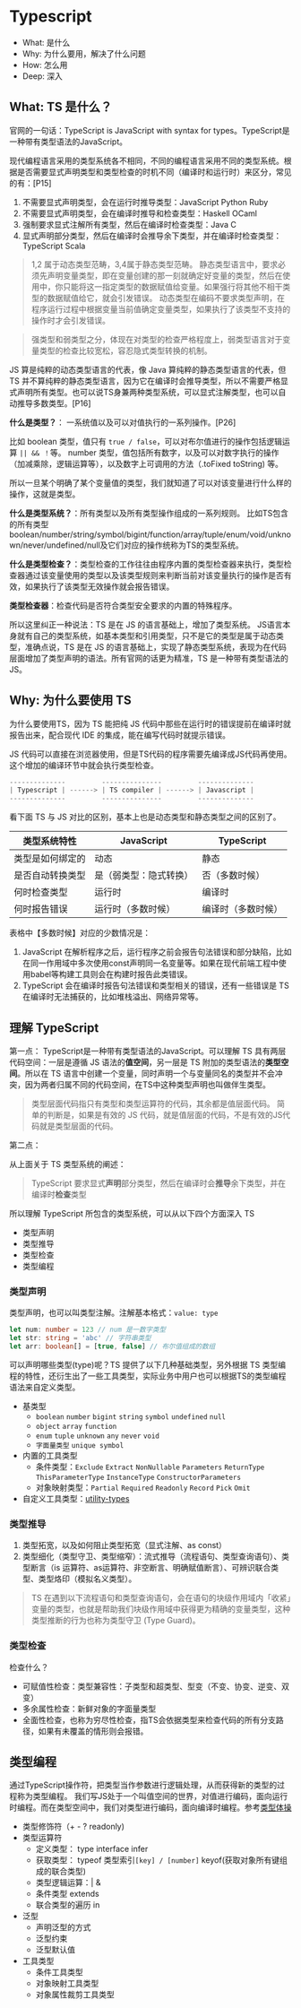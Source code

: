 # Typescript

- What: 是什么
- Why: 为什么要用，解决了什么问题
- How: 怎么用
- Deep: 深入

## What: TS 是什么？

官网的一句话：TypeScript is JavaScript with syntax for types。TypeScript是一种带有类型语法的JavaScript。

现代编程语言采用的类型系统各不相同，不同的编程语言采用不同的类型系统。根据是否需要显式声明类型和类型检查的时机不同（编译时和运行时）来区分，常见的有：[P15]
1. 不需要显式声明类型，会在运行时推导类型：JavaScript Python Ruby
1. 不需要显式声明类型，会在编译时推导和检查类型：Haskell OCaml
1. 强制要求显式注解所有类型，然后在编译时检查类型：Java C
1. 显式声明部分类型，然后在编译时会推导余下类型，并在编译时检查类型：TypeScript Scala

> 1,2 属于动态类型范畴，3,4属于静态类型范畴。
> 静态类型语言中，要求必须先声明变量类型，即在变量创建的那一刻就确定好变量的类型，然后在使用中，你只能将这一指定类型的数据赋值给变量。如果强行将其他不相干类型的数据赋值给它，就会引发错误。
> 动态类型在编码不要求类型声明，在程序运行过程中根据变量当前值确定变量类型，如果执行了该类型不支持的操作时才会引发错误。

> 强类型和弱类型之分，体现在对类型的检查严格程度上，弱类型语言对于变量类型的检查比较宽松，容忍隐式类型转换的机制。

JS 算是纯粹的动态类型语言的代表，像 Java 算纯粹的静态类型语言的代表，但 TS 并不算纯粹的静态类型语言，因为它在编译时会推导类型，所以不需要严格显式声明所有类型。也可以说TS身兼两种类型系统，可以显式注解类型，也可以自动推导多数类型。[P16]

**什么是类型？**： 一系统值以及可以对值执行的一系列操作。[P26]

比如 boolean 类型，值只有 `true / false`，可以对布尔值进行的操作包括逻辑运算 `|| && ！`等。
number 类型，值包括所有数字，以及可以对数字执行的操作（加减乘除，逻辑运算等），以及数字上可调用的方法（.toFixed toString) 等。

所以一旦某个明确了某个变量值的类型，我们就知道了可以对该变量进行什么样的操作，这就是类型。

**什么是类型系统？**：所有类型以及所有类型操作组成的一系列规则。
比如TS包含的所有类型boolean/number/string/symbol/bigint/function/array/tuple/enum/void/unknown/never/undefined/null及它们对应的操作统称为TS的类型系统。

**什么是类型检查？**：类型检查的工作往往由程序内置的类型检查器来执行，类型检查器通过该变量使用的类型以及该类型规则来判断当前对该变量执行的操作是否有效，如果执行了该类型无效操作就会报告错误。

**类型检查器**：检查代码是否符合类型安全要求的内置的特殊程序。


所以这里纠正一种说法：TS 是在 JS 的语言基础上，增加了类型系统。
JS语言本身就有自己的类型系统，如基本类型和引用类型，只不是它的类型是属于动态类型，准确点说，TS 是在 JS 的语言基础上，实现了静态类型系统，表现为在代码层面增加了类型声明的语法。所有官网的话更为精准，TS 是一种带有类型语法的 JS。

## Why: 为什么要使用 TS

为什么要使用TS，因为 TS 能把纯 JS 代码中那些在运行时的错误提前在编译时就报告出来，配合现代 IDE 的集成，能在编写代码时就提示错误。

JS 代码可以直接在浏览器使用，但是TS代码的程序需要先编译成JS代码再使用。这个增加的编译环节中就会执行类型检查。

```js
--------------         ---------------         --------------
| Typescript | ------> | TS compiler | ------> | Javascript |
--------------         ---------------         --------------
```

看下面 TS 与 JS 对比的区别，基本上也是动态类型和静态类型之间的区别了。

|    类型系统特性  |     JavaScript       |     TypeScript   |
| ---------------- | ------------------- | -----------------|
| 类型是如何绑定的 | 动态                 | 静态             |
| 是否自动转换类型 | 是（弱类型：隐式转换）| 否（多数时候）   |
| 何时检查类型     | 运行时               | 编译时           |
| 何时报告错误     | 运行时（多数时候）   | 编译时（多数时候）|

表格中【多数时候】对应的少数情况是：
1. JavaScript 在解析程序之后，运行程序之前会报告句法错误和部分缺陷，比如在同一作用域中多次使用const声明同一名变量等。如果在现代前端工程中使用babel等构建工具则会在构建时报告此类错误。
2. TypeScript 会在编译时报告句法错误和类型相关的错误，还有一些错误是 TS 在编译时无法捕获的，比如堆栈溢出、网络异常等。

## 理解 TypeScript

第一点：
TypeScript是一种带有类型语法的JavaScript。可以理解 TS 具有两层代码空间：一层是遵循 JS 语法的**值空间**，另一层是 TS 附加的类型语法的**类型空间**。所以在 TS 语言中创建一个变量，同时声明一个与变量同名的类型并不会冲突，因为两者归属不同的代码空间，在TS中这种类型声明也叫做伴生类型。

> 类型层面代码指只有类型和类型运算符的代码，其余都是值层面代码。
> 简单的判断是，如果是有效的 JS 代码，就是值层面的代码，不是有效的JS代码就是类型层面的代码。

第二点：

从上面关于 TS 类型系统的阐述：

> TypeScript 要求显式**声明**部分类型，然后在编译时会**推导**余下类型，并在编译时**检查**类型

所以理解 TypeScript 所包含的类型系统，可以从以下四个方面深入 TS
- 类型声明
- 类型推导
- 类型检查
- 类型编程

### 类型声明

类型声明，也可以叫类型注解。注解基本格式：`value: type`
```ts
let num: number = 123 // num 是一数字类型
let str: string = 'abc' // 字符串类型
let arr: boolean[] = [true, false] // 布尔值组成的数组
```

可以声明哪些类型(type)呢？TS 提供了以下几种基础类型，另外根据 TS 类型编程的特性，还衍生出了一些工具类型，实际业务中用户也可以根据TS的类型编程语法来自定义类型。

- 基类型
  - `boolean` `number` `bigint` `string` `symbol` `undefined` `null`
  - `object` `array` `function`
  - `enum` `tuple` `unknown` `any` `never` `void`
  - `字面量类型` `unique symbol`
- 内置的工具类型
  - 条件类型：`Exclude` `Extract` `NonNullable` `Parameters` `ReturnType` `ThisParameterType` `InstanceType` `ConstructorParameters`
  - 对象映射类型：`Partial` `Required` `Readonly` `Record` `Pick` `Omit`
- 自定义工具类型：[utility-types](https://github.com/piotrwitek/utility-types)

### 类型推导

1. 类型拓宽，以及如何阻止类型拓宽（显式注解、as const）
2. 类型细化（类型守卫、类型缩窄）：流式推导（流程语句、类型查询语句）、类型断言（is 运算符、as运算符、非空断言、明确赋值断言）、可辨识联合类型、类型烙印（模拟名义类型）。

> TS 在遇到以下流程语句和类型查询语句，会在语句的块级作用域内「收紧」变量的类型，也就是帮助我们块级作用域中获得更为精确的变量类型，这种类型推断的行为也称为类型守卫 (Type Guard)。

### 类型检查

检查什么？
- 可赋值性检查：类型兼容性：子类型和超类型、型变（不变、协变、逆变、双变）
- 多余属性检查：新鲜对象的字面量类型
- 全面性检查，也称为穷尽性检查，指TS会依据类型来检查代码的所有分支路径，如果有未覆盖的情形则会报错。

## 类型编程

通过TypeScript操作符，把类型当作参数进行逻辑处理，从而获得新的类型的过程称为类型编程。
我们写JS处于一个叫值空间的世界，对值进行编码，面向运行时编程。而在类型空间中，我们对类型进行编码，面向编译时编程。参考[类型体操](https://zhuanlan.zhihu.com/p/384172236)

- 类型修饰符（+ - ? readonly)
- 类型运算符
  - 定义类型： type interface infer
  - 获取类型： typeof 类型索引`[key] / [number]` keyof(获取对象所有键组成的联合类型)
  - 类型逻辑运算：| &
  - 条件类型 extends
  - 联合类型的遍历 in
- 泛型
  - 声明泛型的方式
  - 泛型约束
  - 泛型默认值
- 工具类型
  - 条件工具类型
  - 对象映射工具类型
  - 对象属性裁剪工具类型